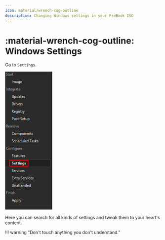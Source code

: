 ```yaml
---
icon: material/wrench-cog-outline
description: Changing Windows settings in your PreBook ISO
---
```


# :material-wrench-cog-outline: Windows Settings

Go to `Settings`.

![ntlite-settings](../assets/ntlite-settings.png)

Here you can search for all kinds of settings and tweak them to your heart's content.

!!! warning "Don't touch anything you don't understand."

